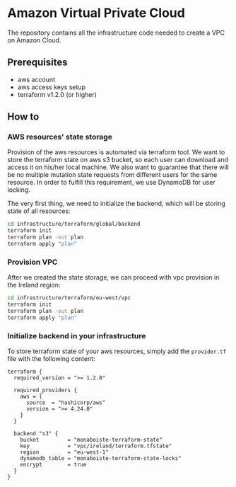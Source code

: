 # Amazon Virtual Private Cloud
The repository contains all the infrastructure code needed to create a VPC on Amazon Cloud.

## Prerequisites
- aws account
- aws access keys setup
- terraform v1.2.0 (or higher)

## How to

### AWS resources' state storage

Provision of the aws resources is automated via terraform tool. We want to store the terraform state on aws s3 bucket,
so each user can download and access it on his/her local machine. We also want to guarantee that there will be no 
multiple mutation state requests from different users for the same resource. In order to fulfill this requirement,
we use DynamoDB for user locking.

The very first thing, we need to initialize the backend, which will be storing state of all resources:

```bash
cd infrastructure/terraform/global/backend
terraform init
terraform plan -out plan
terraform apply "plan"
```

### Provision VPC

After we created the state storage, we can proceed with vpc provision in the Ireland region:

```bash
cd infrastructure/terraform/eu-west/vpc
terraform init
terraform plan -out plan
terraform apply "plan"
```

### Initialize backend in your infrastructure
To store terraform state of your aws resources, simply add the ``provider.tf`` file with the following content:

```hcl
terraform {
  required_version = ">= 1.2.0"

  required_providers {
    aws = {
      source  = "hashicorp/aws"
      version = ">= 4.24.0"
    }
  }

  backend "s3" {
    bucket         = "monaboiste-terraform-state"
    key            = "vpc/ireland/terraform.tfstate"
    region         = "eu-west-1"
    dynamodb_table = "monaboiste-terraform-state-locks"
    encrypt        = true
  }
}
```
